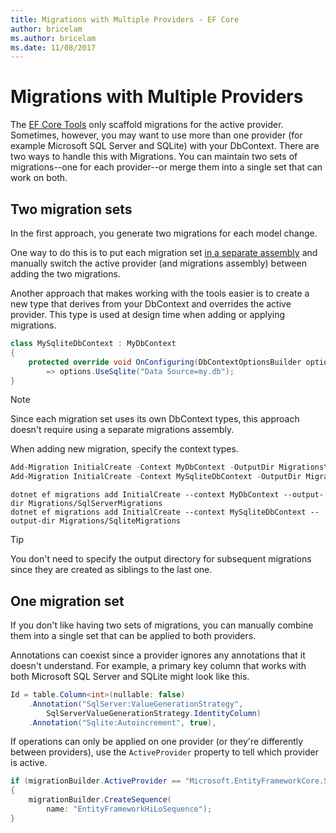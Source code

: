 ```yaml
---
title: Migrations with Multiple Providers - EF Core
author: bricelam
ms.author: bricelam
ms.date: 11/08/2017
---
```

Migrations with Multiple Providers
==================================
The [EF Core Tools][1] only scaffold migrations for the active provider. Sometimes, however, you may want to use more
than one provider (for example Microsoft SQL Server and SQLite) with your DbContext. There are two ways to handle
this with Migrations. You can maintain two sets of migrations--one for each provider--or merge them into a single set
that can work on both.

Two migration sets
------------------
In the first approach, you generate two migrations for each model change.

One way to do this is to put each migration set [in a separate assembly][2] and manually switch the active provider (and
migrations assembly) between adding the two migrations.

Another approach that makes working with the tools easier is to create a new type that derives from your DbContext and
overrides the active provider. This type is used at design time when adding or applying migrations.

``` csharp
class MySqliteDbContext : MyDbContext
{
    protected override void OnConfiguring(DbContextOptionsBuilder options)
        => options.UseSqlite("Data Source=my.db");
}
```

> [!NOTE]
> Since each migration set uses its own DbContext types, this approach doesn't require using a separate migrations
> assembly.

When adding new migration, specify the context types.

``` powershell
Add-Migration InitialCreate -Context MyDbContext -OutputDir Migrations\SqlServerMigrations
Add-Migration InitialCreate -Context MySqliteDbContext -OutputDir Migrations\SqliteMigrations
```
``` Console
dotnet ef migrations add InitialCreate --context MyDbContext --output-dir Migrations/SqlServerMigrations
dotnet ef migrations add InitialCreate --context MySqliteDbContext --output-dir Migrations/SqliteMigrations
```

> [!TIP]
> You don't need to specify the output directory for subsequent migrations since they are created as siblings to the
> last one.

One migration set
-----------------
If you don't like having two sets of migrations, you can manually combine them into a single set that can be applied to
both providers.

Annotations can coexist since a provider ignores any annotations that it doesn't understand. For example, a primary
key column that works with both Microsoft SQL Server and SQLite might look like this.

``` csharp
Id = table.Column<int>(nullable: false)
    .Annotation("SqlServer:ValueGenerationStrategy",
        SqlServerValueGenerationStrategy.IdentityColumn)
    .Annotation("Sqlite:Autoincrement", true),
```

If operations can only be applied on one provider (or they're differently between providers), use the `ActiveProvider`
property to tell which provider is active.

``` csharp
if (migrationBuilder.ActiveProvider == "Microsoft.EntityFrameworkCore.SqlServer")
{
    migrationBuilder.CreateSequence(
        name: "EntityFrameworkHiLoSequence");
}
```


  [1]: ../../miscellaneous/cli/index.md
  [2]: projects.md
